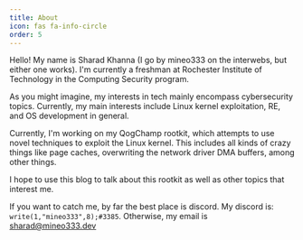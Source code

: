 ```yaml
---
title: About
icon: fas fa-info-circle
order: 5
---
```

Hello! My name is Sharad Khanna (I go by mineo333 on the interwebs, but either one works). I'm currently a freshman at Rochester Institute of Technology in the Computing Security program. 

As you might imagine, my interests in tech mainly encompass cybersecurity topics. Currently, my main interests include Linux kernel exploitation, RE, and OS development in general.

Currently, I'm working on my QogChamp rootkit, which attempts to use novel techniques to exploit the Linux kernel. This includes all kinds of crazy things like page caches, overwriting the network driver DMA buffers, among other things. 

I hope to use this blog to talk about this rootkit as well as other topics that interest me.

If you want to catch me, by far the best place is discord. My discord is: `write(1,"mineo333",8);#3385`. Otherwise, my email is <sharad@mineo333.dev>

